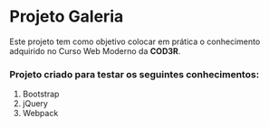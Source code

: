 # Projeto Galeria
Este projeto tem como objetivo colocar em prática o conhecimento adquirido no Curso Web Moderno da **COD3R**.

### Projeto criado para testar os seguintes conhecimentos:
1. Bootstrap
2. jQuery
3. Webpack

